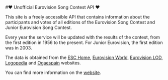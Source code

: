 #❤️ Unofficial Eurovision Song Contest API ❤️

This site is a freely accessible API that contains information about the participants and votes of all editions of the Eurovision Song Contest and Junior Eurovision Song Contest.

Every year the service will be updated with the results of the contest, from the first edition in 1956 to the present. For Junior Eurovision, the first edition was in 2003.

The data is obtained from the [ESC Home](https://eschome.net/), [Eurovision World](https://eurovisionworld.com), [Eurovision LOD](https://so-we-must-think.space/greenstone3/eurovision-library/collection/eurovision/page/about), [Logopedia](https://logos.fandom.com/) and [Ogaespain](https://www.ogaespain.com/) websites.

You can find more information on the [website](https://eurovisionapi.runasp.net/).
